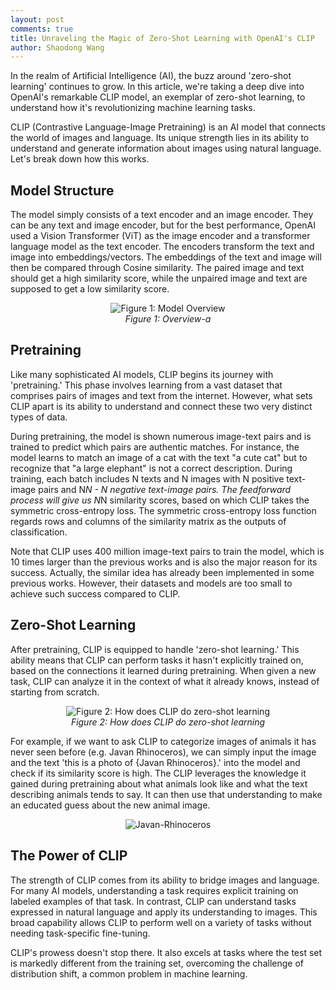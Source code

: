 ```yaml
---
layout: post
comments: true
title: Unraveling the Magic of Zero-Shot Learning with OpenAI's CLIP
author: Shaodong Wang
---
```


In the realm of Artificial Intelligence (AI), the buzz around 'zero-shot learning' continues to grow. In this article, we're taking a deep dive into OpenAI's remarkable CLIP model, an exemplar of zero-shot learning, to understand how it's revolutionizing machine learning tasks.

CLIP (Contrastive Language-Image Pretraining) is an AI model that connects the world of images and language. Its unique strength lies in its ability to understand and generate information about images using natural language. Let's break down how this works.

## Model Structure
The model simply consists of a text encoder and an image encoder. They can be any text and image encoder, but for the best performance, OpenAI used a Vision Transformer (ViT) as the image encoder and a transformer language model as the text encoder. The encoders transform the text and image into embeddings/vectors. The embeddings of the text and image will then be compared through Cosine similarity. The paired image and text should get a high similarity score, while the unpaired image and text are supposed to get a low similarity score. 

<figure align="center">
  <img src="{{ site.url }}{{ site.baseurl }}/assets/images/clip/overview-a.png" 
  alt="Figure 1: Model Overview">
  <figcaption><em>Figure 1: Overview-a</em></figcaption>
</figure>

## Pretraining

Like many sophisticated AI models, CLIP begins its journey with 'pretraining.' This phase involves learning from a vast dataset that comprises pairs of images and text from the internet. However, what sets CLIP apart is its ability to understand and connect these two very distinct types of data.

During pretraining, the model is shown numerous image-text pairs and is trained to predict which pairs are authentic matches. For instance, the model learns to match an image of a cat with the text "a cute cat" but to recognize that "a large elephant" is not a correct description. During training, each batch includes N texts and N images with N positive text-image pairs and N*N - N negative text-image pairs. The feedforward process will give us N*N similarity scores, based on which CLIP takes the symmetric cross-entropy loss. The symmetric cross-entropy loss function regards rows and columns of the similarity matrix as the outputs of classification. 

Note that CLIP uses 400 million image-text pairs to train the model, which is 10 times larger than the previous works and is also the major reason for its success. Actually, the similar idea has already been implemented in some previous works. However, their datasets and models are too small to achieve such success compared to CLIP. 

## Zero-Shot Learning

After pretraining, CLIP is equipped to handle 'zero-shot learning.' This ability means that CLIP can perform tasks it hasn't explicitly trained on, based on the connections it learned during pretraining. When given a new task, CLIP can analyze it in the context of what it already knows, instead of starting from scratch.

<figure align="center">
  <img src="{{ site.url }}{{ site.baseurl }}/assets/images/clip/overview-b.png" 
  alt="Figure 2: How does CLIP do zero-shot learning">
  <figcaption><em>Figure 2: How does CLIP do zero-shot learning</em></figcaption>
</figure>

For example, if we want to ask CLIP to categorize images of animals it has never seen before (e.g. Javan Rhinoceros), we can simply input the image and the text 'this is a photo of {Javan Rhinoceros}.' into the model and check if its similarity score is high. The CLIP leverages the knowledge it gained during pretraining about what animals look like and what the text describing animals tends to say. It can then use that understanding to make an educated guess about the new animal image.

<figure align="center">
  <img src="{{ site.url }}{{ site.baseurl }}/assets/images/clip/Javan-Rhinoceros.png" 
  alt="Javan-Rhinoceros">
</figure>


## The Power of CLIP

The strength of CLIP comes from its ability to bridge images and language. For many AI models, understanding a task requires explicit training on labeled examples of that task. In contrast, CLIP can understand tasks expressed in natural language and apply its understanding to images. This broad capability allows CLIP to perform well on a variety of tasks without needing task-specific fine-tuning.

CLIP's prowess doesn't stop there. It also excels at tasks where the test set is markedly different from the training set, overcoming the challenge of distribution shift, a common problem in machine learning.


